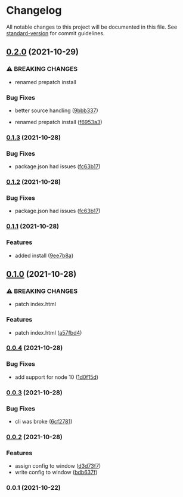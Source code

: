 # Changelog

All notable changes to this project will be documented in this file. See [standard-version](https://github.com/conventional-changelog/standard-version) for commit guidelines.

## [0.2.0](https://github.com/jakobrosenberg/upconfig/compare/v0.1.3...v0.2.0) (2021-10-29)


### ⚠ BREAKING CHANGES

* renamed prepatch install

### Bug Fixes

* better source handling ([9bbb337](https://github.com/jakobrosenberg/upconfig/commit/9bbb337f64f558f5af8b62e5fe93fa3fd46be169))


* renamed prepatch install ([f6953a3](https://github.com/jakobrosenberg/upconfig/commit/f6953a3bbddc803cc10920357ffd319fb57f516c))

### [0.1.3](https://github.com/jakobrosenberg/upconfig/compare/v0.1.1...v0.1.3) (2021-10-28)


### Bug Fixes

* package.json had issues ([fc63b17](https://github.com/jakobrosenberg/upconfig/commit/fc63b17d35d38e570cd02cddb52fcb2bfbc4c098))

### [0.1.2](https://github.com/jakobrosenberg/upconfig/compare/v0.1.1...v0.1.2) (2021-10-28)


### Bug Fixes

* package.json had issues ([fc63b17](https://github.com/jakobrosenberg/upconfig/commit/fc63b17d35d38e570cd02cddb52fcb2bfbc4c098))

### [0.1.1](https://github.com/jakobrosenberg/upconfig/compare/v0.1.0...v0.1.1) (2021-10-28)


### Features

* added install ([9ee7b8a](https://github.com/jakobrosenberg/upconfig/commit/9ee7b8aeb597404d2f2f622228283856b26e6123))

## [0.1.0](https://github.com/jakobrosenberg/upconfig/compare/v0.0.4...v0.1.0) (2021-10-28)


### ⚠ BREAKING CHANGES

* patch index.html

### Features

* patch index.html ([a57fbd4](https://github.com/jakobrosenberg/upconfig/commit/a57fbd4c6a3919999476272df4ffc5242db057b5))

### [0.0.4](https://github.com/jakobrosenberg/upconfig/compare/v0.0.3...v0.0.4) (2021-10-28)


### Bug Fixes

* add support for node 10 ([1d0f15d](https://github.com/jakobrosenberg/upconfig/commit/1d0f15d0676fd46a79134448456e6d62896ffbe2))

### [0.0.3](https://github.com/jakobrosenberg/upconfig/compare/v0.0.2...v0.0.3) (2021-10-28)


### Bug Fixes

* cli was broke ([6cf2781](https://github.com/jakobrosenberg/upconfig/commit/6cf27814aa46a8c98f162ba7bb662b656f69d6ae))

### [0.0.2](https://github.com/jakobrosenberg/upconfig/compare/v0.0.1...v0.0.2) (2021-10-28)


### Features

* assign config to window ([d3d73f7](https://github.com/jakobrosenberg/upconfig/commit/d3d73f7c601400f9b9a1dc153403d809dd592edf))
* write config to window ([bdb637f](https://github.com/jakobrosenberg/upconfig/commit/bdb637f9858f392d3e49b311647d4d5bbd26630c))

### 0.0.1 (2021-10-22)
